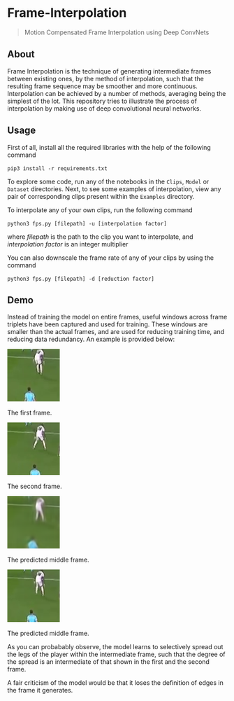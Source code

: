 # Frame-Interpolation
> Motion Compensated Frame Interpolation using Deep ConvNets

## About

Frame Interpolation is the technique of generating intermediate frames between existing ones, by the method of interpolation, such that the resulting frame sequence may be smoother and more continuous.
Interpolation can be achieved by a number of methods, averaging being the simplest of the lot. This repository tries to illustrate the process of interpolation by making use of deep convolutional neural networks.


## Usage

First of all, install all the required libraries with the help of the following command

    pip3 install -r requirements.txt

To explore some code, run any of the notebooks in the `Clips`, `Model` or `Dataset` directories. 
Next, to see some examples of interpolation, view any pair of corresponding clips present within the `Examples` directory.

To interpolate any of your own clips, run the following command

    python3 fps.py [filepath] -u [interpolation factor]
    
where *filepath* is the path to the clip you want to interpolate, and *interpolation factor* is an integer multiplier

You can also downscale the frame rate of any of your clips by using the command

    python3 fps.py [filepath] -d [reduction factor]

## Demo

Instead of training the model on entire frames, useful windows across frame triplets have been captured and used for training. These windows are smaller than the actual frames, and are used for reducing training time, and reducing data redundancy. An example is provided below:


![](Examples/first_frame.png)

The first frame.


![](Examples/second_frame.png)

The second frame.


![](Examples/predicted_middle_frame.png)

The predicted middle frame.


![](Examples/actual_middle_frame.png)

The predicted middle frame.


As you can probabably observe, the model learns to selectively spread out the legs of the player within the intermediate frame, such that the degree of the spread is an intermediate of that shown in the first and the second frame. 

A fair criticism of the model would be that it loses the definition of edges in the frame it generates.

